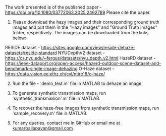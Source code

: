 The work presented is of the published paper - https://doi.org/10.1080/03772063.2025.2462789
Please cite the paper.

1. Please download the hazy images and their corresponding ground truth images and put them in the "Hazy images" and "Ground Truth images" folder, respectively. The images can be downloaded from the links below:

RESIDE dataset - https://sites.google.com/view/reside-dehaze-datasets/reside-standard
NYUDepthV2 dataset - https://cs.nyu.edu/~fergus/datasets/nyu_depth_v2.html
HazeRD dataset - https://ieee-dataport.org/open-access/hazerd-outdoor-scene-dataset-and-benchmark-single-image-dehazing
O-Haze dataset - https://data.vision.ee.ethz.ch/cvl/ntire18/o-haze/

2. Run the file - 'demo_test.m' file in MATLAB to dehaze an image.

3. To generate synthetic transmission maps, run 'synthetic_transmission'.m' file in MATLAB.

4. To recover the haze-free images from synthetic transmission maps, run 'sample_recovery.m' file in MATLAB.

5. For any queries, contact me in GitHub or email me at kumarballapavan@gmail.com
